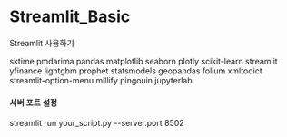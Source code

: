 # Streamlit_Basic
 Streamlit 사용하기


sktime
pmdarima
pandas
matplotlib
seaborn
plotly
scikit-learn
streamlit
yfinance
lightgbm
prophet
statsmodels
geopandas
folium
xmltodict
streamlit-option-menu
millify
pingouin
jupyterlab

#### 서버 포트 설정
streamlit run your_script.py --server.port 8502